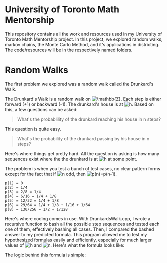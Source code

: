 # University of Toronto Math Mentorship
This repository contains all the work and resources used in my University of Toronto Math Mentorship project. In this project, we explored random walks, markov chains, the Monte Carlo Method, and it's applications in districting. The code/resources will be in the respectively named folders.

# Random Walks
The first problem we explored was a random walk called the Drunkard's Walk.

The Drunkard's Walk is a random walk on ![\mathbb{Z}](https://render.githubusercontent.com/render/math?math=%5Cmathbb%7BZ%7D). Each step is either forward (+1) or backward (-1). The drunkard's house is at ![h](https://render.githubusercontent.com/render/math?math=h). Based on this, a few questions can be asked:

> What's the probablility of the drunkard reaching his house in n steps?

This question is quite easy.

> What's the probability of the drunkard passing by his house in n steps?

Here's where things get pretty hard. All the question is asking is how many sequences exist where the the drunkard is at ![h](https://render.githubusercontent.com/render/math?math=h) at some point.

The problem is when you test a bunch of test cases, no clear pattern forms except for the fact that if ![n](https://render.githubusercontent.com/render/math?math=n) odd, then ![p(n)=p(n-1)](https://render.githubusercontent.com/render/math?math=p(n)%3Dp(n-1)).
```
p(1) = 0
p(2) = 1/4
p(3) = 2/8 = 1/4
p(4) = 6/16 = 1/4 + 1/8
p(5) = 12/32 = 1/4 + 1/8
p(6) = 29/64 = 1/4 + 1/8 + 1/16 + 1/64
p(8) = 130/256 = 1/2 + 1/128
```
Here's where coding comes in use. With DrunkardsWalk.cpp, I wrote a recursive function to bash all the possible step sequences and tested each one of them, effectively bashing all cases. Then, I compared the bashed answer to my predicted formula.
This program allowed me to test my hypothesized formulas easily and efficiently, especially for much larger values of ![h](https://render.githubusercontent.com/render/math?math=h) and ![n](https://render.githubusercontent.com/render/math?math=n).
Here's what the formula looks like:


The logic behind this formula is simple:
